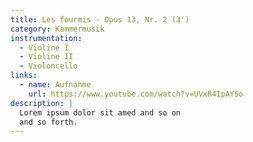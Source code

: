 ```yaml
---
title: Les fourmis - Opus 13, Nr. 2 (3')
category: Kammermusik
instrumentation:
  - Violine I
  - Violine II
  - Violoncello
links:
  - name: Aufnahme
    url: https://www.youtube.com/watch?v=UVxR4IpAY5o
description: |
  Lorem ipsum dolor sit amed and so on
  and so forth.
---
```

